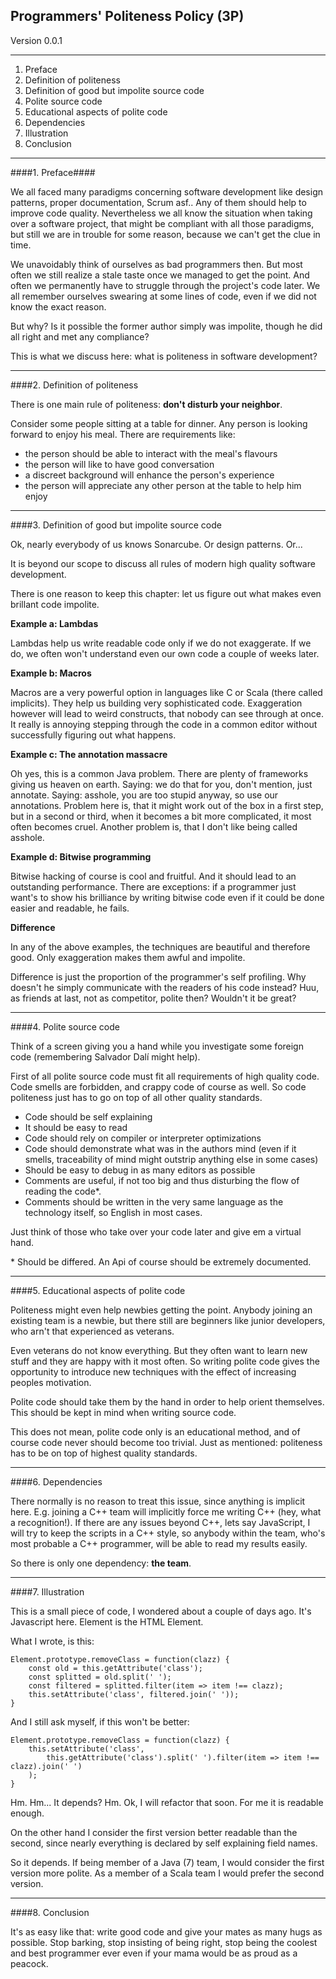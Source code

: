 Programmers' Politeness Policy (3P)
-

Version 0.0.1

---

1. Preface
1. Definition of politeness
1. Definition of good but impolite source code
1. Polite source code
1. Educational aspects of polite code
1. Dependencies
1. Illustration
1. Conclusion

---

####1. Preface####

We all faced many paradigms concerning software development like design patterns, proper documentation, Scrum asf.. 
Any of them should help to improve code quality. Nevertheless we all know the situation when taking over a software 
project, that might be compliant with all those paradigms, but still we are in trouble for some reason, because we 
can't get the clue in time.

We unavoidably think of ourselves as bad programmers then. But most often we still realize a stale taste once we 
managed to get the point. And often we permanently have to struggle through the project's code later. We all remember
 ourselves swearing at some lines of code, even if we did not know the exact reason.
 
But why? Is it possible the former author simply was impolite, though he did all right and met any compliance?

This is what we discuss here: what is politeness in software development?

---

####2. Definition of politeness

There is one main rule of politeness: **don't disturb your neighbor**. 

Consider some people sitting at a table for dinner. Any person is looking forward to enjoy his meal. There are requirements like:

- the person should be able to interact with the meal's flavours
- the person will like to have good conversation
- a discreet background will enhance the person's experience 
- the person will appreciate any other person at the table to help him enjoy




---

####3. Definition of good but impolite source code

Ok, nearly everybody of us knows Sonarcube. Or design patterns. Or...

It is beyond our scope to discuss all rules of modern high quality software development.

There is one reason to keep this chapter: let us figure out what makes even brillant code impolite.

**Example a: Lambdas**

Lambdas help us write readable code only if we do not exaggerate. If we do, we often won't understand even our own code 
a couple of weeks later.

**Example b: Macros**

Macros are a very powerful option in languages like C or Scala (there called implicits). They help us building very 
sophisticated code. Exaggeration however will lead to weird constructs, that nobody can see through at once. It really is 
annoying stepping through the code in a common editor without successfully figuring out what happens.

**Example c: The annotation massacre**

Oh yes, this is a common Java problem. There are plenty of frameworks giving us heaven on earth. Saying: we do that for 
you, don't mention, just annotate. Saying: asshole, you are too stupid anyway, so use our annotations. Problem here is, 
that it might work out of the box in a first step, but in a second or third, when it becomes a bit more complicated, 
it most often becomes cruel. Another problem is, that I don't like being called asshole.

**Example d: Bitwise programming**

Bitwise hacking of course is cool and fruitful. And it should lead to an outstanding performance. There are exceptions: if 
a programmer just want's to show his brilliance by writing bitwise code even if it could be done easier and readable, he fails.

**Difference**

In any of the above examples, the techniques are beautiful and therefore good. Only exaggeration makes them awful and impolite.

Difference is just the proportion of the programmer's self profiling. Why doesn't he simply communicate with the readers 
of his code instead? Huu, as friends at last, not as competitor, polite then? Wouldn't it be great?

---

####4. Polite source code

Think of a screen giving you a hand while you investigate some foreign code (remembering Salvador Dalí might help).

First of all polite source code must fit all requirements of high quality code. Code smells are forbidden, and crappy 
code of course as well. So code politeness just has to go on top of all other quality standards.

- Code should be self explaining
- It should be easy to read
- Code should rely on compiler or interpreter optimizations
- Code should demonstrate what was in the authors mind (even if it smells, traceability of mind might outstrip anything 
else in some cases)
- Should be easy to debug in as many editors as possible
- Comments are useful, if not too big and thus disturbing the flow of reading the code*.
- Comments should be written in the very same language as the technology itself, so English in most cases.

Just think of those who take over your code later and give em a virtual hand.

\* Should be differed. An Api of course should be extremely documented.

---

####5. Educational aspects of polite code

Politeness might even help newbies getting the point. Anybody joining an existing team is a newbie, but there still are 
beginners like junior developers, who arn't that experienced as veterans.

Even veterans do not know everything. But they often want to learn new stuff and they are happy with it most often. So 
writing polite code gives the opportunity to introduce new techniques with the effect of increasing peoples motivation.

Polite code should take them by the hand in order to help orient themselves. This should be kept in mind when writing 
source code. 

This does not mean, polite code only is an educational method, and of course code never should become too trivial. Just as 
mentioned: politeness has to be on top of highest quality standards. 

---

####6. Dependencies

There normally is no reason to treat this issue, since anything is implicit here. E.g. joining a C++ team will implicitly 
force me writing C++ (hey, what a recognition!). If there are any issues beyond C++, lets say JavaScript, I will try 
to keep the scripts in a C++ style, so anybody within the team, who's most probable a C++ programmer, will be able to 
read my results easily.

So there is only one dependency: **the team**.

---

####7. Illustration

This is a small piece of code, I wondered about a couple of days ago. It's Javascript here. Element is the HTML Element.

What I wrote, is this:

~~~
Element.prototype.removeClass = function(clazz) {
	const old = this.getAttribute('class');
	const splitted = old.split(' ');
	const filtered = splitted.filter(item => item !== clazz);
	this.setAttribute('class', filtered.join(' '));
}
~~~

And I still ask myself, if this won't be better:
~~~
Element.prototype.removeClass = function(clazz) {
	this.setAttribute('class', 
		this.getAttribute('class').split(' ').filter(item => item !== clazz).join(' ')
	);
}
~~~

Hm. Hm... It depends? Hm. Ok, I will refactor that soon. For me it is readable enough.

On the other hand I consider the first version better readable than the second, since nearly everything is declared 
by self explaining field names. 

So it depends. If being member of a Java (7) team, I would consider the first version more polite. As a member of a 
Scala team I would prefer the second version.

---

####8. Conclusion

It's as easy like that: write good code and give your mates as many hugs as possible. Stop barking, stop insisting of 
being right, stop being the coolest and best programmer ever even if your mama would be as proud as a peacock.
